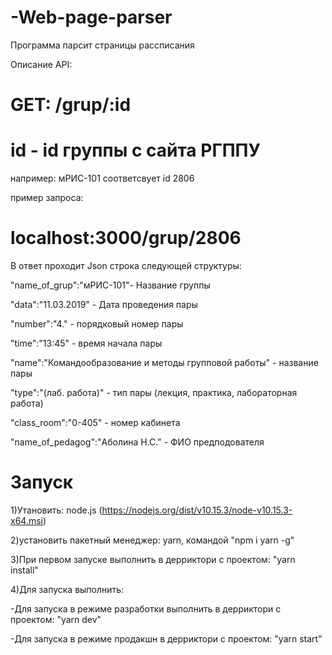 # -Web-page-parser

Программа парсит страницы рассписания

Описание API:

# GET: /grup/:id

# id - id группы c сайта РГППУ

например: мРИС-101 соответсвует id 2806

пример запроса:

# localhost:3000/grup/2806

В ответ проходит Json строка следующей структуры:

"name_of_grup":"мРИС-101"- Название группы

"data":"11.03.2019" - Дата проведения пары

"number":"4." - порядковый номер пары

"time":"13:45" - время начала пары

"name":"Командообразование и методы групповой работы" - название пары

"type":"(лаб. работа)" - тип пары (лекция, практика, лабораторная работа)

"class_room":"0-405" - номер кабинета

"name_of_pedagog":"Аболина Н.С." - ФИО предподователя

# Запуск

1)Утановить: node.js (https://nodejs.org/dist/v10.15.3/node-v10.15.3-x64.msi)

2)установить пакетный менеджер: yarn, командой "npm i yarn -g"

3)При первом запуске выполнить в дерриктори с проектом: "yarn install"

4)Для запуска выполнить:

-Для запуска в режиме разработки выполнить в дерриктори с проектом: "yarn dev"

-Для запуска в режиме продакшн в дерриктори с проектом: "yarn start"
